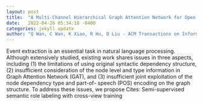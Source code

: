 ```yaml
---
layout: post
title:  "A Multi-Channel Hierarchical Graph Attention Network for Open Event Extraction"
date:   2022-04-26 05:34:18 -0400
categories: jekyll update
author: "Q Wan, C Wan, K Xiao, R Hu, D Liu - ACM Transactions on Information Systems (TOIS , 2022"
---
```

Event extraction is an essential task in natural language processing. Although extensively studied, existing work shares issues in three aspects, including (1) the limitations of using original syntactic dependency structure,(2) insufficient consideration of the node level and type information in Graph Attention Network (GAT), and (3) insufficient joint exploitation of the node dependency type and part-of- speech (POS) encoding on the graph structure. To address these issues, we propose Cites: Semi-supervised semantic role labeling with cross-view training
